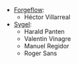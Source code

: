 - [Forgeflow](https://www.forgeflow.com):
  - Héctor Villarreal
- [Sygel](https://www.sygel.es):
  - Harald Panten
  - Valentin Vinagre
  - Manuel Regidor
  - Roger Sans
